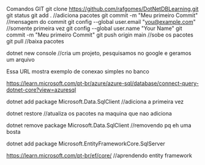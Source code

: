 Comandos GIT
git clone https://github.com/rafgomes/DotNetDBLearning.git
git status
git add . //adiciona pacotes
git commit -m "Meu primeiro Commit" //mensagem do commit
git config --global user.email "you@example.com" //somente primeira vez
git config --global user.name "Your Name"
git commit -m "Meu primeiro Commit"
git push origin main //sobe os pacotes
git pull //baixa pacotes



dotnet new console   //cria um projeto, pesquisamos no google e geramos um arquivo

Essa URL mostra exemplo de conexao simples no banco 

https://learn.microsoft.com/pt-br/azure/azure-sql/database/connect-query-dotnet-core?view=azuresql

dotnet add package Microsoft.Data.SqlClient  //adiciona a primeira vez

dotnet restore //atualiza os pacotes na maquina que nao adiciona

dotnet remove package Microsoft.Data.SqlClient  //removendo pq eh uma bosta

dotnet add package Microsoft.EntityFrameworkCore.SqlServer

https://learn.microsoft.com/pt-br/ef/core/  //aprendendo entity framework

 



